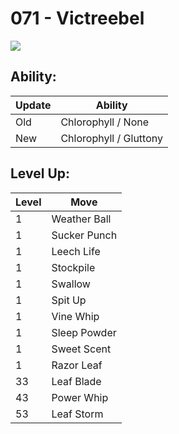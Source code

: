 # 071 - Victreebel
![][071]

## Ability:

Update | Ability
---    | ---
Old    | Chlorophyll / None
New    | Chlorophyll / Gluttony

## Level Up:

Level | Move
---   | ---
  1   | Weather Ball
  1   | Sucker Punch
  1   | Leech Life
  1   | Stockpile
  1   | Swallow
  1   | Spit Up
  1   | Vine Whip
  1   | Sleep Powder
  1   | Sweet Scent
  1   | Razor Leaf
 33   | Leaf Blade
 43   | Power Whip
 53   | Leaf Storm



[071]: /img/pokemon/071.png
